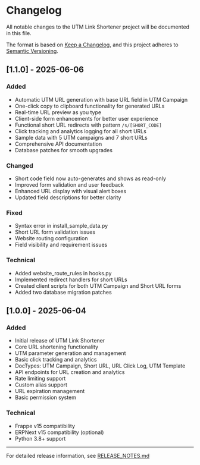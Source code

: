 # Changelog

All notable changes to the UTM Link Shortener project will be documented in this file.

The format is based on [Keep a Changelog](https://keepachangelog.com/en/1.0.0/),
and this project adheres to [Semantic Versioning](https://semver.org/spec/v2.0.0.html).

## [1.1.0] - 2025-06-06

### Added
- Automatic UTM URL generation with base URL field in UTM Campaign
- One-click copy to clipboard functionality for generated URLs
- Real-time URL preview as you type
- Client-side form enhancements for better user experience
- Functional short URL redirects with pattern `/s/[SHORT_CODE]`
- Click tracking and analytics logging for all short URLs
- Sample data with 5 UTM campaigns and 7 short URLs
- Comprehensive API documentation
- Database patches for smooth upgrades

### Changed
- Short code field now auto-generates and shows as read-only
- Improved form validation and user feedback
- Enhanced URL display with visual alert boxes
- Updated field descriptions for better clarity

### Fixed
- Syntax error in install_sample_data.py
- Short URL form validation issues
- Website routing configuration
- Field visibility and requirement issues

### Technical
- Added website_route_rules in hooks.py
- Implemented redirect handlers for short URLs
- Created client scripts for both UTM Campaign and Short URL forms
- Added two database migration patches

## [1.0.0] - 2025-06-04

### Added
- Initial release of UTM Link Shortener
- Core URL shortening functionality
- UTM parameter generation and management
- Basic click tracking and analytics
- DocTypes: UTM Campaign, Short URL, URL Click Log, UTM Template
- API endpoints for URL creation and analytics
- Rate limiting support
- Custom alias support
- URL expiration management
- Basic permission system

### Technical
- Frappe v15 compatibility
- ERPNext v15 compatibility (optional)
- Python 3.8+ support

---

For detailed release information, see [RELEASE_NOTES.md](RELEASE_NOTES.md)